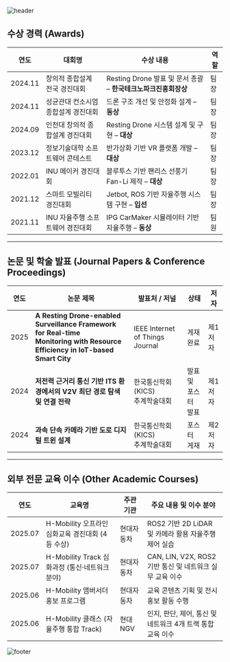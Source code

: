 ![header](https://capsule-render.vercel.app/api?type=waving&color=gradient&height=180&section=header&text=🚙%20Hyeongjin%20Kim%20🤖&fontSize=40)


## 수상 경력 (Awards)

| 연도       | 대회명                                     | 수상 내용                                                | 역할   |
|------------|-------------------------------------------------|---------------------------------------------------------------------|--------|
| 2024.11    | 창의적 종합설계 전국 경진대회               | Resting Drone 발표 및 문서 총괄 – **한국테크노파크진흥회장상** | 팀장   |
| 2024.11    | 성균관대 컨소시엄 종합설계 경진대회         | 드론 구조 개선 및 안정화 설계 – **동상**                     | 팀장   |
| 2024.09    | 인천대 창의적 종합설계 경진대회             | Resting Drone 시스템 설계 및 구현 – **대상**                 | 팀장   |
| 2023.12    | 정보기술대학 소프트웨어 콘테스트            | 반가상화 기반 VR 플랫폼 개발 – **대상**                      | 팀장   |
| 2022.01    | INU 메이커 경진대회                         | 블루투스 기반 팬리스 선풍기 Fan-Li 제작 – **대상**           | 팀장   |
| 2021.12    | 스마트 모빌리티 경진대회                    | Jetbot, ROS 기반 자율주행 시스템 구현 – **입선**             | 팀장   |
| 2021.11    | INU 자율주행 소프트웨어 경진대회            | IPG CarMaker 시뮬레이터 기반 자율주행 – **동상**             | 팀원   |

---

## 논문 및 학술 발표 (Journal Papers & Conference Proceedings)

| 연도 | 논문 제목                                                                      | 발표처 / 저널                         | 상태               | 저자   |
|------|------------------------------------------------------------------|----------------------------------------|--------------------|--------|
| 2025 | **A Resting Drone-enabled Surveillance Framework for Real-time<br> Monitoring with Resource Efficiency in IoT-based Smart City** | IEEE Internet of Things Journal        | 게재 완료           | 제1저자 |
| 2024 | **저전력 근거리 통신 기반 ITS 환경에서의 V2V 최단 경로 탐색 및 연결 전략**                   | 한국통신학회(KICS)<br> 추계학술대회         | 발표 및 <br>포스터 발표  | 제1저자 |
| 2024 | **과속 단속 카메라 기반 도로 디지털 트윈 설계**                                            | 한국통신학회(KICS)<br> 추계학술대회         | 포스터 게재         | 제2저자 |

---

## 외부 전문 교육 이수 (Other Academic Courses)

| 연도       | 교육명                                           | 주관 기관     | 주요 내용 및 이수 분야                                        |
|------------|--------------------------------------------------|----------------|---------------------------------------------------------------|
| 2025.07    | H-Mobility 오프라인 심화교육 경진대회 (4등 수상)   | 현대자동차      | ROS2 기반 2D LiDAR 및 카메라 활용 자율주행 제어 실습             |
| 2025.07    | H-Mobility Track 심화과정 (통신·네트워크 분야)     | 현대자동차      | CAN, LIN, V2X, ROS2 기반 통신 및 네트워크 실무 교육 이수         |
| 2025.06    | H-Mobility 앰버서더 홍보 프로그램                 | 현대자동차      | 교육 콘텐츠 기획 및 전시 홍보 활동 수행                         |
| 2025.06    | H-Mobility 클래스 (자율주행 통합 Track)           | 현대NGV         | 인지, 판단, 제어, 통신 및 네트워크 4개 트랙 통합 교육 이수       |


![footer](https://capsule-render.vercel.app/api?type=waving&color=gradient&height=180&section=footer)
